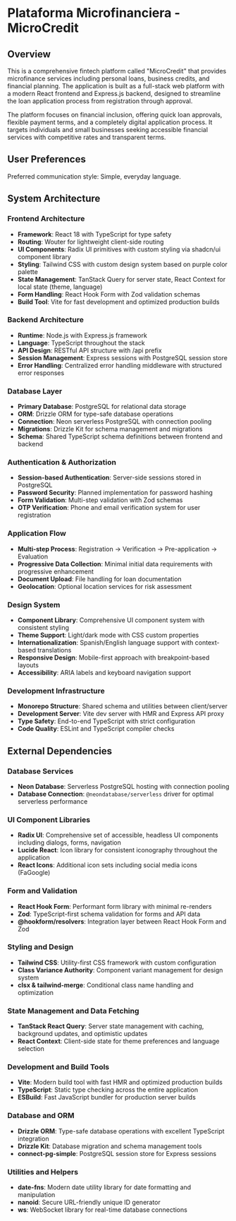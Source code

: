 # Plataforma Microfinanciera - MicroCredit

## Overview

This is a comprehensive fintech platform called "MicroCredit" that provides microfinance services including personal loans, business credits, and financial planning. The application is built as a full-stack web platform with a modern React frontend and Express.js backend, designed to streamline the loan application process from registration through approval.

The platform focuses on financial inclusion, offering quick loan approvals, flexible payment terms, and a completely digital application process. It targets individuals and small businesses seeking accessible financial services with competitive rates and transparent terms.

## User Preferences

Preferred communication style: Simple, everyday language.

## System Architecture

### Frontend Architecture
- **Framework**: React 18 with TypeScript for type safety
- **Routing**: Wouter for lightweight client-side routing
- **UI Components**: Radix UI primitives with custom styling via shadcn/ui component library
- **Styling**: Tailwind CSS with custom design system based on purple color palette
- **State Management**: TanStack Query for server state, React Context for local state (theme, language)
- **Form Handling**: React Hook Form with Zod validation schemas
- **Build Tool**: Vite for fast development and optimized production builds

### Backend Architecture
- **Runtime**: Node.js with Express.js framework
- **Language**: TypeScript throughout the stack
- **API Design**: RESTful API structure with /api prefix
- **Session Management**: Express sessions with PostgreSQL session store
- **Error Handling**: Centralized error handling middleware with structured error responses

### Database Layer
- **Primary Database**: PostgreSQL for relational data storage
- **ORM**: Drizzle ORM for type-safe database operations
- **Connection**: Neon serverless PostgreSQL with connection pooling
- **Migrations**: Drizzle Kit for schema management and migrations
- **Schema**: Shared TypeScript schema definitions between frontend and backend

### Authentication & Authorization
- **Session-based Authentication**: Server-side sessions stored in PostgreSQL
- **Password Security**: Planned implementation for password hashing
- **Form Validation**: Multi-step validation with Zod schemas
- **OTP Verification**: Phone and email verification system for user registration

### Application Flow
- **Multi-step Process**: Registration → Verification → Pre-application → Evaluation
- **Progressive Data Collection**: Minimal initial data requirements with progressive enhancement
- **Document Upload**: File handling for loan documentation
- **Geolocation**: Optional location services for risk assessment

### Design System
- **Component Library**: Comprehensive UI component system with consistent styling
- **Theme Support**: Light/dark mode with CSS custom properties
- **Internationalization**: Spanish/English language support with context-based translations
- **Responsive Design**: Mobile-first approach with breakpoint-based layouts
- **Accessibility**: ARIA labels and keyboard navigation support

### Development Infrastructure
- **Monorepo Structure**: Shared schema and utilities between client/server
- **Development Server**: Vite dev server with HMR and Express API proxy
- **Type Safety**: End-to-end TypeScript with strict configuration
- **Code Quality**: ESLint and TypeScript compiler checks

## External Dependencies

### Database Services
- **Neon Database**: Serverless PostgreSQL hosting with connection pooling
- **Database Connection**: `@neondatabase/serverless` driver for optimal serverless performance

### UI Component Libraries
- **Radix UI**: Comprehensive set of accessible, headless UI components including dialogs, forms, navigation
- **Lucide React**: Icon library for consistent iconography throughout the application
- **React Icons**: Additional icon sets including social media icons (FaGoogle)

### Form and Validation
- **React Hook Form**: Performant form library with minimal re-renders
- **Zod**: TypeScript-first schema validation for forms and API data
- **@hookform/resolvers**: Integration layer between React Hook Form and Zod

### Styling and Design
- **Tailwind CSS**: Utility-first CSS framework with custom configuration
- **Class Variance Authority**: Component variant management for design system
- **clsx & tailwind-merge**: Conditional class name handling and optimization

### State Management and Data Fetching
- **TanStack React Query**: Server state management with caching, background updates, and optimistic updates
- **React Context**: Client-side state for theme preferences and language selection

### Development and Build Tools
- **Vite**: Modern build tool with fast HMR and optimized production builds
- **TypeScript**: Static type checking across the entire application
- **ESBuild**: Fast JavaScript bundler for production server builds

### Database and ORM
- **Drizzle ORM**: Type-safe database operations with excellent TypeScript integration
- **Drizzle Kit**: Database migration and schema management tools
- **connect-pg-simple**: PostgreSQL session store for Express sessions

### Utilities and Helpers
- **date-fns**: Modern date utility library for date formatting and manipulation
- **nanoid**: Secure URL-friendly unique ID generator
- **ws**: WebSocket library for real-time database connections